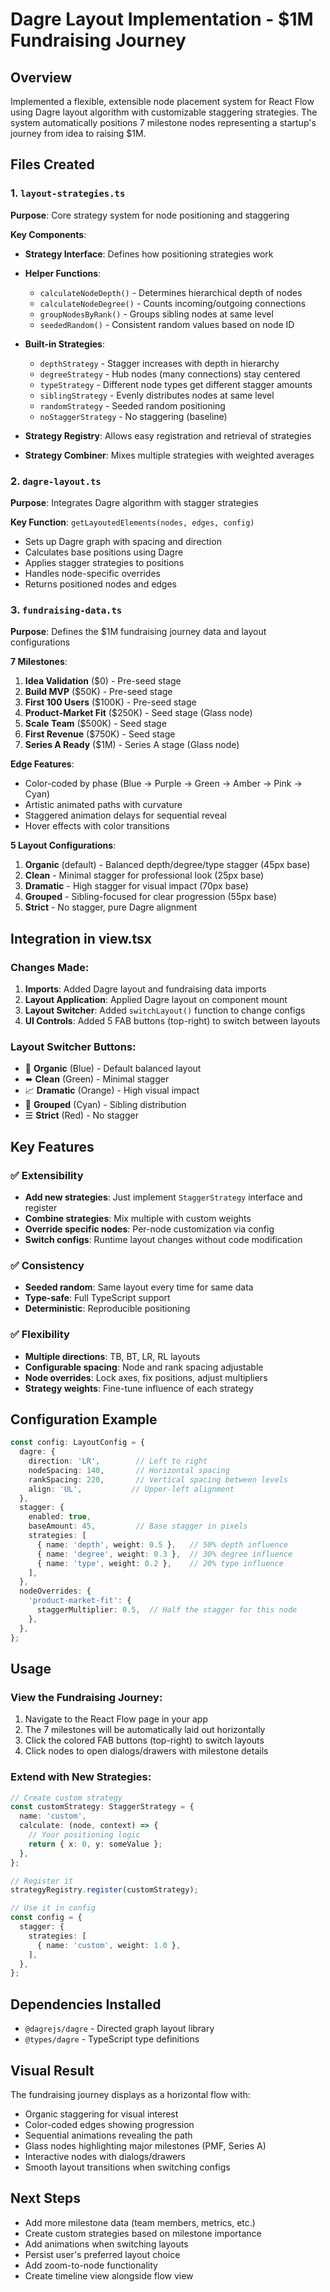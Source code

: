 # Dagre Layout Implementation - $1M Fundraising Journey

## Overview
Implemented a flexible, extensible node placement system for React Flow using Dagre layout algorithm with customizable staggering strategies. The system automatically positions 7 milestone nodes representing a startup's journey from idea to raising $1M.

## Files Created

### 1. `layout-strategies.ts`
**Purpose**: Core strategy system for node positioning and staggering

**Key Components**:
- **Strategy Interface**: Defines how positioning strategies work
- **Helper Functions**: 
  - `calculateNodeDepth()` - Determines hierarchical depth of nodes
  - `calculateNodeDegree()` - Counts incoming/outgoing connections
  - `groupNodesByRank()` - Groups sibling nodes at same level
  - `seededRandom()` - Consistent random values based on node ID

- **Built-in Strategies**:
  - `depthStrategy` - Stagger increases with depth in hierarchy
  - `degreeStrategy` - Hub nodes (many connections) stay centered
  - `typeStrategy` - Different node types get different stagger amounts
  - `siblingStrategy` - Evenly distributes nodes at same level
  - `randomStrategy` - Seeded random positioning
  - `noStaggerStrategy` - No staggering (baseline)

- **Strategy Registry**: Allows easy registration and retrieval of strategies
- **Strategy Combiner**: Mixes multiple strategies with weighted averages

### 2. `dagre-layout.ts`
**Purpose**: Integrates Dagre algorithm with stagger strategies

**Key Function**: `getLayoutedElements(nodes, edges, config)`
- Sets up Dagre graph with spacing and direction
- Calculates base positions using Dagre
- Applies stagger strategies to positions
- Handles node-specific overrides
- Returns positioned nodes and edges

### 3. `fundraising-data.ts`
**Purpose**: Defines the $1M fundraising journey data and layout configurations

**7 Milestones**:
1. **Idea Validation** ($0) - Pre-seed stage
2. **Build MVP** ($50K) - Pre-seed stage
3. **First 100 Users** ($100K) - Pre-seed stage
4. **Product-Market Fit** ($250K) - Seed stage (Glass node)
5. **Scale Team** ($500K) - Seed stage
6. **First Revenue** ($750K) - Seed stage
7. **Series A Ready** ($1M) - Series A stage (Glass node)

**Edge Features**:
- Color-coded by phase (Blue → Purple → Green → Amber → Pink → Cyan)
- Artistic animated paths with curvature
- Staggered animation delays for sequential reveal
- Hover effects with color transitions

**5 Layout Configurations**:
1. **Organic** (default) - Balanced depth/degree/type stagger (45px base)
2. **Clean** - Minimal stagger for professional look (25px base)
3. **Dramatic** - High stagger for visual impact (70px base)
4. **Grouped** - Sibling-focused for clear progression (55px base)
5. **Strict** - No stagger, pure Dagre alignment

## Integration in view.tsx

### Changes Made:
1. **Imports**: Added Dagre layout and fundraising data imports
2. **Layout Application**: Applied Dagre layout on component mount
3. **Layout Switcher**: Added `switchLayout()` function to change configs
4. **UI Controls**: Added 5 FAB buttons (top-right) to switch between layouts

### Layout Switcher Buttons:
- 🌊 **Organic** (Blue) - Default balanced layout
- ⬌ **Clean** (Green) - Minimal stagger
- 📈 **Dramatic** (Orange) - High visual impact
- 👥 **Grouped** (Cyan) - Sibling distribution
- ☰ **Strict** (Red) - No stagger

## Key Features

### ✅ Extensibility
- **Add new strategies**: Just implement `StaggerStrategy` interface and register
- **Combine strategies**: Mix multiple with custom weights
- **Override specific nodes**: Per-node customization via config
- **Switch configs**: Runtime layout changes without code modification

### ✅ Consistency
- **Seeded random**: Same layout every time for same data
- **Type-safe**: Full TypeScript support
- **Deterministic**: Reproducible positioning

### ✅ Flexibility
- **Multiple directions**: TB, BT, LR, RL layouts
- **Configurable spacing**: Node and rank spacing adjustable
- **Node overrides**: Lock axes, fix positions, adjust multipliers
- **Strategy weights**: Fine-tune influence of each strategy

## Configuration Example

```typescript
const config: LayoutConfig = {
  dagre: {
    direction: 'LR',        // Left to right
    nodeSpacing: 140,       // Horizontal spacing
    rankSpacing: 220,       // Vertical spacing between levels
    align: 'UL',           // Upper-left alignment
  },
  stagger: {
    enabled: true,
    baseAmount: 45,         // Base stagger in pixels
    strategies: [
      { name: 'depth', weight: 0.5 },   // 50% depth influence
      { name: 'degree', weight: 0.3 },  // 30% degree influence
      { name: 'type', weight: 0.2 },    // 20% type influence
    ],
  },
  nodeOverrides: {
    'product-market-fit': {
      staggerMultiplier: 0.5,  // Half the stagger for this node
    },
  },
};
```

## Usage

### View the Fundraising Journey:
1. Navigate to the React Flow page in your app
2. The 7 milestones will be automatically laid out horizontally
3. Click the colored FAB buttons (top-right) to switch layouts
4. Click nodes to open dialogs/drawers with milestone details

### Extend with New Strategies:
```typescript
// Create custom strategy
const customStrategy: StaggerStrategy = {
  name: 'custom',
  calculate: (node, context) => {
    // Your positioning logic
    return { x: 0, y: someValue };
  },
};

// Register it
strategyRegistry.register(customStrategy);

// Use it in config
const config = {
  stagger: {
    strategies: [
      { name: 'custom', weight: 1.0 },
    ],
  },
};
```

## Dependencies Installed
- `@dagrejs/dagre` - Directed graph layout library
- `@types/dagre` - TypeScript type definitions

## Visual Result
The fundraising journey displays as a horizontal flow with:
- Organic staggering for visual interest
- Color-coded edges showing progression
- Sequential animations revealing the path
- Glass nodes highlighting major milestones (PMF, Series A)
- Interactive nodes with dialogs/drawers
- Smooth layout transitions when switching configs

## Next Steps
- Add more milestone data (team members, metrics, etc.)
- Create custom strategies based on milestone importance
- Add animations when switching layouts
- Persist user's preferred layout choice
- Add zoom-to-node functionality
- Create timeline view alongside flow view

